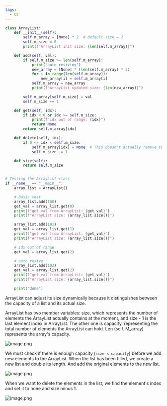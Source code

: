 ```yaml
---
tags:
  - CS
---
```

```python
class ArrayList:
    def __init__(self):
        self.m_array = [None] * 2  # default size = 2
        self.m_size = 0
        print(f"ArrayList init size: {len(self.m_array)}")

    def add(self, val):
        if self.m_size >= len(self.m_array):
            print("auto resizing")
            new_array = [None] * (len(self.m_array) * 2)
            for i in range(len(self.m_array)):
                new_array[i] = self.m_array[i]
            self.m_array = new_array
            print(f"ArrayList updated size: {len(new_array)}")

        self.m_array[self.m_size] = val
        self.m_size += 1

    def get(self, idx):
        if idx < 0 or idx >= self.m_size:
            print(f"idx out of range: {idx}")
            return None
        return self.m_array[idx]

    def delete(self, idx):
        if 0 <= idx < self.m_size:
            self.m_array[idx] = None  # This doesn't actually remove the item, just sets it to None
            self.m_size -= 1

    def size(self):
        return self.m_size


# Testing the ArrayList class
if __name__ == "__main__":
    array_list = ArrayList()

    # Basic test
    array_list.add(100)
    get_val = array_list.get(0)
    print(f"get val from ArrayList: {get_val}")
    print(f"ArrayList size: {array_list.size()}")

    array_list.add(101)
    get_val = array_list.get(1)
    print(f"get val from ArrayList: {get_val}")
    print(f"ArrayList size: {array_list.size()}")

    # idx out of range
    get_val = array_list.get(2)

    # auto resize
    array_list.add(103)
    get_val = array_list.get(2)
    print(f"get val from ArrayList: {get_val}")
    print(f"ArrayList size: {array_list.size()}")

    print("done")

```

ArrayList can adjust its size dynamically because it distinguishes between the capacity of a list and its actual size. 

ArrayList has two member variables: size, which represents the number of elements the ArrayList actually contains at the moment, and size - 1 is the last element index in ArrayList. The other one is capacity, representing the total number of elements the ArrayList can hold. Len (self. M_array) represents the array's capacity. 

![image.png](https://obsidianpicture-1320276993.cos.ap-hongkong.myqcloud.com/Obsidian/Picture/202401071033782.png)


We must check if there is enough capacity (`size < capacity`) before we add new elements to the ArrayList. When the list has been filled, we create a new list and double its length. And add the original elements to the new list. 

![image.png](https://obsidianpicture-1320276993.cos.ap-hongkong.myqcloud.com/Obsidian/Picture/202401071035518.png)

When we want to delete the elements in the list, we find the element's index and set it to none and size minus 1. 

![image.png](https://obsidianpicture-1320276993.cos.ap-hongkong.myqcloud.com/Obsidian/Picture/202401071036439.png)
